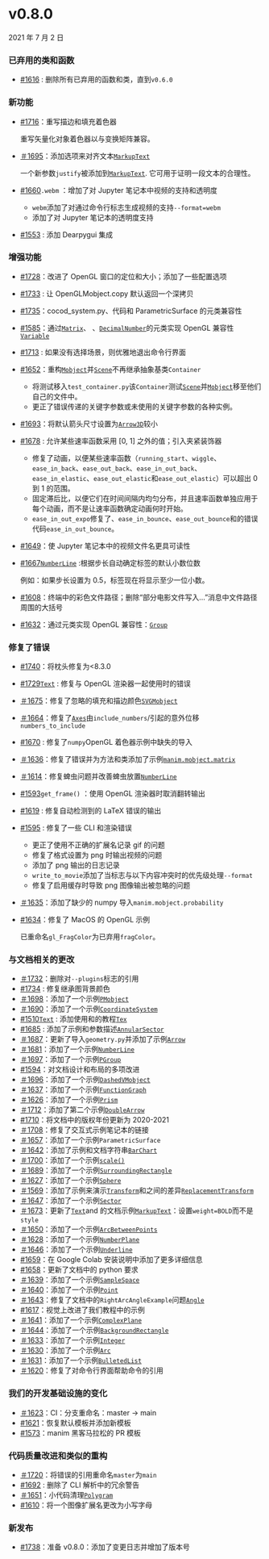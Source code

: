 # v0.8.0

2021 年 7 月 2 日

### 已弃用的类和函数

- [#1616](https://github.com/ManimCommunity/manim/pull/1616) : 删除所有已弃用的函数和类，直到`v0.6.0`

### 新功能

- [#1716](https://github.com/ManimCommunity/manim/pull/1716)：重写描边和填充着色器

  重写矢量化对象着色器以与变换矩阵兼容。

- [＃1695](https://github.com/ManimCommunity/manim/pull/1695)：添加选项来对齐文本[`MarkupText`]()

  一个新参数`justify`被添加到[`MarkupText`](). 它可用于证明一段文本的合理性。

- [#1660](https://github.com/ManimCommunity/manim/pull/1660)`.webm` ：增加了对 Jupyter 笔记本中视频的支持和透明度

  - `webm`添加了对通过命令行标志生成视频的支持`--format=webm`
  - 添加了对 Jupyter 笔记本的透明度支持

- [#1553](https://github.com/ManimCommunity/manim/pull/1553) : 添加 Dearpygui 集成

### 增强功能

- [#1728](https://github.com/ManimCommunity/manim/pull/1728)：改进了 OpenGL 窗口的定位和大小；添加了一些配置选项
- [#1733](https://github.com/ManimCommunity/manim/pull/1733) : 让 OpenGLMobject.copy 默认返回一个深拷贝
- [#1735](https://github.com/ManimCommunity/manim/pull/1735)：cocod_system.py、代码和 ParametricSurface 的元类兼容性
- [#1585](https://github.com/ManimCommunity/manim/pull/1585)：通过[`Matrix`]()、 、[`DecimalNumber`]()的元类实现 OpenGL 兼容性[`Variable`]()
- [#1713](https://github.com/ManimCommunity/manim/pull/1713) : 如果没有选择场景，则优雅地退出命令行界面
- [#1652](https://github.com/ManimCommunity/manim/pull/1652)：重构[`Mobject`]()并[`Scene`]()不再继承抽象基类`Container`

  - 将测试移入`test_container.py`该`Container`测试[`Scene`]()并[`Mobject`]()移至他们自己的文件中。
  - 更正了错误传递的关键字参数或未使用的关键字参数的各种实例。

- [#1693](https://github.com/ManimCommunity/manim/pull/1693)：将默认箭头尺寸设置为[`Arrow3D`]()较小
- [#1678](https://github.com/ManimCommunity/manim/pull/1678) : 允许某些速率函数采用 \[0, 1\] 之外的值；引入夹紧装饰器

  - 修复了动画，以便某些速率函数（`running_start`、`wiggle`、`ease_in_back`、`ease_out_back`、`ease_in_out_back`、`ease_in_elastic`、`ease_out_elastic`和`ease_out_elastic`）可以超出 0 到 1 的范围。
  - 固定滞后比，以便它们在时间间隔内均匀分布，并且速率函数单独应用于每个动画，而不是让速率函数确定动画何时开始。
  - `ease_in_out_expo`修复了、`ease_in_bounce`、`ease_out_bounce`和的错误代码`ease_in_out_bounce`。

- [#1649](https://github.com/ManimCommunity/manim/pull/1649)：使 Jupyter 笔记本中的视频文件名更具可读性
- [#1667](https://github.com/ManimCommunity/manim/pull/1667)[`NumberLine`]() :根据步长自动确定标签的默认小数位数

  例如：如果步长设置为 0.5，标签现在将显示至少一位小数。

- [#1608](https://github.com/ManimCommunity/manim/pull/1608)：终端中的彩色文件路径；删除“部分电影文件写入...”消息中文件路径周围的大括号
- [#1632](https://github.com/ManimCommunity/manim/pull/1632)：通过元类实现 OpenGL 兼容性：[`Group`]()

### 修复了错误

- [#1740](https://github.com/ManimCommunity/manim/pull/1740)：将枕头修复为<8.3.0
- [#1729](https://github.com/ManimCommunity/manim/pull/1729)[`Text`]() : 修复与 OpenGL 渲染器一起使用时的错误
- [＃1675](https://github.com/ManimCommunity/manim/pull/1675)：修复了忽略的填充和描边颜色[`SVGMobject`]()
- [＃1664](https://github.com/ManimCommunity/manim/pull/1664)：修复了[`Axes`]()由`include_numbers`/引起的意外位移`numbers_to_include`
- [#1670](https://github.com/ManimCommunity/manim/pull/1670) : 修复了`numpy`OpenGL 着色器示例中缺失的导入
- [＃1636](https://github.com/ManimCommunity/manim/pull/1636)：修复了错误并为方法和类添加了示例[`manim.mobject.matrix`]()
- [＃1614](https://github.com/ManimCommunity/manim/pull/1614)：修复蜱虫问题并改善蜱虫放置[`NumberLine`]()
- [#1593](https://github.com/ManimCommunity/manim/pull/1593)`get_frame()` ：使用 OpenGL 渲染器时取消翻转输出
- [#1619](https://github.com/ManimCommunity/manim/pull/1619) : 修复自动检测到的 LaTeX 错误的输出
- [#1595](https://github.com/ManimCommunity/manim/pull/1595) : 修复了一些 CLI 和渲染错误

  - 更正了使用不正确的扩展名记录 gif 的问题
  - 修复了格式设置为 png 时输出视频的问题
  - 添加了 png 输出的日志记录
  - `write_to_movie`添加了当标志与以下内容冲突时的优先级处理`--format`
  - 修复了启用缓存时导致 png 图像输出被忽略的问题

- [＃1635](https://github.com/ManimCommunity/manim/pull/1635)：添加了缺少的 numpy 导入`manim.mobject.probability`
- [#1634](https://github.com/ManimCommunity/manim/pull/1634)：修复了 MacOS 的 OpenGL 示例

  已重命名`gl_FragColor`为已弃用`fragColor`。

### 与文档相关的更改

- [＃1732](https://github.com/ManimCommunity/manim/pull/1732)：删除对`--plugins`标志的引用
- [#1734](https://github.com/ManimCommunity/manim/pull/1734) : 修复继承图背景颜色
- [＃1698](https://github.com/ManimCommunity/manim/pull/1698)：添加了一个示例[`PMobject`]()
- [＃1690](https://github.com/ManimCommunity/manim/pull/1690)：添加了一个示例[`CoordinateSystem`]()
- [#1510](https://github.com/ManimCommunity/manim/pull/1510)[`Text`]() : 添加使用和的教程[`Tex`]()
- [#1685](https://github.com/ManimCommunity/manim/pull/1685) : 添加了示例和参数描述[`AnnularSector`]()
- [＃1687](https://github.com/ManimCommunity/manim/pull/1687)：更新了导入`geometry.py`并添加了示例[`Arrow`]()
- [＃1681](https://github.com/ManimCommunity/manim/pull/1681)：添加了一个示例[`NumberLine`]()
- [＃1697](https://github.com/ManimCommunity/manim/pull/1697)：添加了一个示例[`PGroup`]()
- [#1594](https://github.com/ManimCommunity/manim/pull/1594)：对文档设计和布局的多项改进
- [＃1696](https://github.com/ManimCommunity/manim/pull/1696)：添加了一个示例[`DashedVMobject`]()
- [＃1637](https://github.com/ManimCommunity/manim/pull/1637)：添加了一个示例[`FunctionGraph`]()
- [＃1626](https://github.com/ManimCommunity/manim/pull/1626)：添加了一个示例[`Prism`]()
- [＃1712](https://github.com/ManimCommunity/manim/pull/1712)：添加了第二个示例[`DoubleArrow`]()
- [#1710](https://github.com/ManimCommunity/manim/pull/1710)：将文档中的版权年份更新为 2020-2021
- [＃1708](https://github.com/ManimCommunity/manim/pull/1708)：修复了交互式示例笔记本的链接
- [＃1657](https://github.com/ManimCommunity/manim/pull/1657)：添加了一个示例`ParametricSurface`
- [＃1642](https://github.com/ManimCommunity/manim/pull/1642)：添加了示例和文档字符串[`BarChart`]()
- [＃1700](https://github.com/ManimCommunity/manim/pull/1700)：添加了一个示例[`scale()`]()
- [＃1689](https://github.com/ManimCommunity/manim/pull/1689)：添加了一个示例[`SurroundingRectangle`]()
- [＃1627](https://github.com/ManimCommunity/manim/pull/1627)：添加了一个示例[`Sphere`]()
- [＃1569](https://github.com/ManimCommunity/manim/pull/1569)：添加了示例来演示[`Transform`]()和之间的差异[`ReplacementTransform`]()
- [＃1647](https://github.com/ManimCommunity/manim/pull/1647)：添加了一个示例[`Sector`]()
- [＃1673](https://github.com/ManimCommunity/manim/pull/1673)：更新了[`Text`]()and 的文档示例[`MarkupText`]()：设置`weight=BOLD`而不是`style`
- [＃1650](https://github.com/ManimCommunity/manim/pull/1650)：添加了一个示例[`ArcBetweenPoints`]()
- [＃1628](https://github.com/ManimCommunity/manim/pull/1628)：添加了一个示例[`NumberPlane`]()
- [＃1646](https://github.com/ManimCommunity/manim/pull/1646)：添加了一个示例[`Underline`]()
- [#1659](https://github.com/ManimCommunity/manim/pull/1659)：在 Google Colab 安装说明中添加了更多详细信息
- [#1658](https://github.com/ManimCommunity/manim/pull/1658)：更新了文档中的 python 要求
- [＃1639](https://github.com/ManimCommunity/manim/pull/1639)：添加了一个示例[`SampleSpace`]()
- [＃1640](https://github.com/ManimCommunity/manim/pull/1640)：添加了一个示例[`Point`]()
- [＃1643](https://github.com/ManimCommunity/manim/pull/1643)：修复了文档中的`RightArcAngleExample`问题[`Angle`]()
- [#1617](https://github.com/ManimCommunity/manim/pull/1617)：视觉上改进了我们教程中的示例
- [＃1641](https://github.com/ManimCommunity/manim/pull/1641)：添加了一个示例[`ComplexPlane`]()
- [＃1644](https://github.com/ManimCommunity/manim/pull/1644)：添加了一个示例[`BackgroundRectangle`]()
- [＃1633](https://github.com/ManimCommunity/manim/pull/1633)：添加了一个示例[`Integer`]()
- [＃1630](https://github.com/ManimCommunity/manim/pull/1630)：添加了一个示例[`Arc`]()
- [＃1631](https://github.com/ManimCommunity/manim/pull/1631)：添加了一个示例[`BulletedList`]()
- [＃1620](https://github.com/ManimCommunity/manim/pull/1620)：修复了对命令行界面帮助命令的引用

### 我们的开发基础设施的变化

- [＃1623](https://github.com/ManimCommunity/manim/pull/1623)：CI：分支重命名：master -> main
- [#1621](https://github.com/ManimCommunity/manim/pull/1621)：恢复默认模板并添加新模板
- [#1573](https://github.com/ManimCommunity/manim/pull/1573)：manim 黑客马拉松的 PR 模板

### 代码质量改进和类似的重构

- [＃1720](https://github.com/ManimCommunity/manim/pull/1720)：将错误的引用重命名`master`为`main`
- [#1692](https://github.com/ManimCommunity/manim/pull/1692) : 删除了 CLI 解析中的冗余警告
- [＃1651](https://github.com/ManimCommunity/manim/pull/1651)：小代码清理[`Polygram`]()
- [#1610](https://github.com/ManimCommunity/manim/pull/1610)：将一个图像扩展名更改为小写字母

### 新发布

- [#1738](https://github.com/ManimCommunity/manim/pull/1738)：准备 v0.8.0：添加了变更日志并增加了版本号
